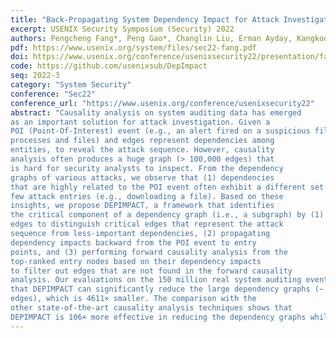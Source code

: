 ```yaml
---
title: "Back-Propagating System Dependency Impact for Attack Investigation"
excerpt: USENIX Security Symposium (Security) 2022
authors: Pengcheng Fang*, Peng Gao*, Changlin Liu, Erman Ayday, Kangkook Jee, Ting Wang, Tanfang (Fanny) Ye, <strong>Zhuotao Liu</strong>, Xusheng Xiao
pdf: https://www.usenix.org/system/files/sec22-fang.pdf
doi: https://www.usenix.org/conference/usenixsecurity22/presentation/fang
code: https://github.com/usenixsub/DepImpact
seq: 2022-3
category: "System Security"
conference: "Sec22"
conference_url: "https://www.usenix.org/conference/usenixsecurity22"
abstract: "Causality analysis on system auditing data has emerged
as an important solution for attack investigation. Given a
POI (Point-Of-Interest) event (e.g., an alert fired on a suspicious file creation), causality analysis constructs a dependency graph, in which nodes represent system entities (e.g.,
processes and files) and edges represent dependencies among
entities, to reveal the attack sequence. However, causality
analysis often produces a huge graph (> 100,000 edges) that
is hard for security analysts to inspect. From the dependency
graphs of various attacks, we observe that (1) dependencies
that are highly related to the POI event often exhibit a different set of properties (e.g., data flow and time) from the less-relevant dependencies; (2) the POI event is often related to a
few attack entries (e.g., downloading a file). Based on these
insights, we propose DEPIMPACT, a framework that identifies
the critical component of a dependency graph (i.e., a subgraph) by (1) assigning discriminative dependency weights to
edges to distinguish critical edges that represent the attack
sequence from less-important dependencies, (2) propagating
dependency impacts backward from the POI event to entry
points, and (3) performing forward causality analysis from the
top-ranked entry nodes based on their dependency impacts
to filter out edges that are not found in the forward causality
analysis. Our evaluations on the 150 million real system auditing events of real attacks and the DARPA TC dataset show
that DEPIMPACT can significantly reduce the large dependency graphs (∼ 1,000,000 edges) to a small graph (∼ 234
edges), which is 4611× smaller. The comparison with the
other state-of-the-art causality analysis techniques shows that
DEPIMPACT is 106× more effective in reducing the dependency graphs while preserving the attack sequences."
---
```

